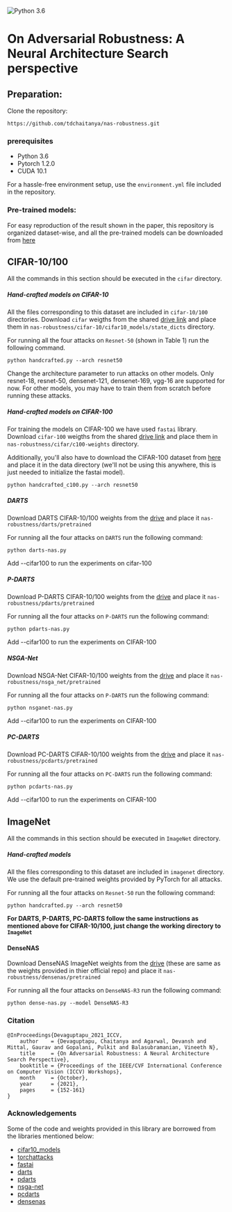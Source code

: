 ![Python 3.6](https://img.shields.io/badge/python-3.6-green.svg)

# On Adversarial Robustness: A Neural Architecture Search perspective


## Preparation:

Clone the repository:
```
https://github.com/tdchaitanya/nas-robustness.git
```

### prerequisites

* Python 3.6
* Pytorch 1.2.0
* CUDA 10.1

For a hassle-free environment setup, use the `environment.yml` file included in the repository.

### Pre-trained models:

For easy reproduction of the result shown in the paper, this repository is organized dataset-wise, and all the pre-trained models can be downloaded from [here](https://drive.google.com/drive/folders/1jrOuEBQ3lFDbI916ps8lEFPvRyOCZqLl?usp=sharing)

## CIFAR-10/100

All the commands in this section should be executed in the `cifar` directory.

##### Hand-crafted models on CIFAR-10

All the files corresponding to this dataset are included in `cifar-10/100` directories. Download `cifar` weigths from the shared [drive link](https://drive.google.com/drive/folders/1jrOuEBQ3lFDbI916ps8lEFPvRyOCZqLl?usp=sharing) and place them in `nas-robustness/cifar-10/cifar10_models/state_dicts` directory.

For running all the four attacks on `Resnet-50` (shown in Table 1) run the following command.

```
python handcrafted.py --arch resnet50
```

Change the architecture parameter to run attacks on other models. Only resnet-18, resnet-50, densenet-121, densenet-169, vgg-16 are supported for now. For other models, you may have to train them from scratch before running these attacks.

##### Hand-crafted models on CIFAR-100
For training the models on CIFAR-100 we have used `fastai` library. Download `cifar-100` weigths from the shared [drive link](https://drive.google.com/drive/folders/1jrOuEBQ3lFDbI916ps8lEFPvRyOCZqLl?usp=sharing) and place them in `nas-robustness/cifar/c100-weights` directory.

Additionally, you'll also have to download the CIFAR-100 dataset from [here](https://s3.amazonaws.com/fast-ai-imageclas/cifar100.tgz) and place it in the data directory (we'll not be using this anywhere, this is just needed to initialize the fastai model).

```
python handcrafted_c100.py --arch resnet50
```

##### DARTS

Download DARTS CIFAR-10/100 weights from the [drive](https://drive.google.com/drive/folders/1jrOuEBQ3lFDbI916ps8lEFPvRyOCZqLl?usp=sharing) and place it `nas-robustness/darts/pretrained`

For running all the four attacks on `DARTS` run the following command:

```
python darts-nas.py
```
Add --cifar100 to run the experiments on cifar-100

##### P-DARTS

Download P-DARTS CIFAR-10/100 weights from the [drive](https://drive.google.com/drive/folders/1jrOuEBQ3lFDbI916ps8lEFPvRyOCZqLl?usp=sharing) and place it `nas-robustness/pdarts/pretrained`

For running all the four attacks on `P-DARTS` run the following command:

```
python pdarts-nas.py
```
Add --cifar100 to run the experiments on CIFAR-100

##### NSGA-Net

Download NSGA-Net CIFAR-10/100 weights from the [drive](https://drive.google.com/drive/folders/1jrOuEBQ3lFDbI916ps8lEFPvRyOCZqLl?usp=sharing) and place it `nas-robustness/nsga_net/pretrained`

For running all the four attacks on `P-DARTS` run the following command:

```
python nsganet-nas.py
```
Add --cifar100 to run the experiments on CIFAR-100

##### PC-DARTS

Download PC-DARTS CIFAR-10/100 weights from the [drive](https://drive.google.com/drive/folders/1jrOuEBQ3lFDbI916ps8lEFPvRyOCZqLl?usp=sharing) and place it `nas-robustness/pcdarts/pretrained`

For running all the four attacks on `PC-DARTS` run the following command:

```
python pcdarts-nas.py
```
Add --cifar100 to run the experiments on CIFAR-100

## ImageNet

All the commands in this section should be executed in `ImageNet` directory.

##### Hand-crafted models

All the files corresponding to this dataset are included in `imagenet` directory. We use the default pre-trained weights provided by PyTorch for all attacks.

For running all the four attacks on `Resnet-50`  run the following command:

```
python handcrafted.py --arch resnet50
```

**For DARTS, P-DARTS, PC-DARTS follow the same instructions as mentioned above for CIFAR-10/100, just change the working directory to `ImageNet`**

#### DenseNAS

Download DenseNAS ImageNet weights from the [drive](https://drive.google.com/drive/folders/1jrOuEBQ3lFDbI916ps8lEFPvRyOCZqLl?usp=sharing) (these are same as the weights provided in thier official repo) and place it `nas-robustness/densenas/pretrained`

For running all the four attacks on `DenseNAS-R3` run the following command:

```
python dense-nas.py --model DenseNAS-R3
```

### Citation
```
@InProceedings{Devaguptapu_2021_ICCV,
    author    = {Devaguptapu, Chaitanya and Agarwal, Devansh and Mittal, Gaurav and Gopalani, Pulkit and Balasubramanian, Vineeth N},
    title     = {On Adversarial Robustness: A Neural Architecture Search Perspective},
    booktitle = {Proceedings of the IEEE/CVF International Conference on Computer Vision (ICCV) Workshops},
    month     = {October},
    year      = {2021},
    pages     = {152-161}
}
```
### Acknowledgements

Some of the code and weights provided in this library are borrowed from the libraries mentioned below:
- [cifar10_models](https://github.com/huyvnphan/PyTorch-CIFAR10)
- [torchattacks](https://github.com/Harry24k/adversarial-attacks-pytorch)
- [fastai](https://github.com/fastai/fastai)
- [darts](https://github.com/quark0/darts)
- [pdarts](https://github.com/chenxin061/pdarts)
- [nsga-net](https://github.com/ianwhale/nsga-net)
- [pcdarts](https://github.com/yuhuixu1993/PC-DARTS)
- [densenas](https://github.com/JaminFong/DenseNAS)
